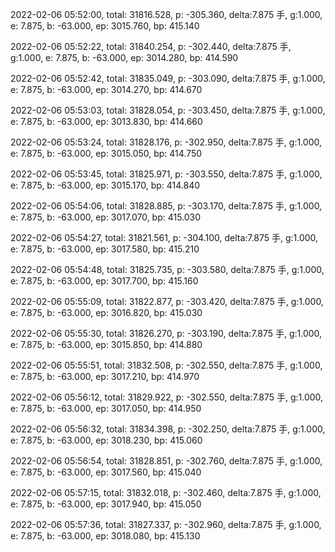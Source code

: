 2022-02-06 05:52:00, total: 31816.528, p: -305.360, delta:7.875 手, g:1.000, e: 7.875, b: -63.000, ep: 3015.760, bp: 415.140

2022-02-06 05:52:22, total: 31840.254, p: -302.440, delta:7.875 手, g:1.000, e: 7.875, b: -63.000, ep: 3014.280, bp: 414.590

2022-02-06 05:52:42, total: 31835.049, p: -303.090, delta:7.875 手, g:1.000, e: 7.875, b: -63.000, ep: 3014.270, bp: 414.670

2022-02-06 05:53:03, total: 31828.054, p: -303.450, delta:7.875 手, g:1.000, e: 7.875, b: -63.000, ep: 3013.830, bp: 414.660

2022-02-06 05:53:24, total: 31828.176, p: -302.950, delta:7.875 手, g:1.000, e: 7.875, b: -63.000, ep: 3015.050, bp: 414.750

2022-02-06 05:53:45, total: 31825.971, p: -303.550, delta:7.875 手, g:1.000, e: 7.875, b: -63.000, ep: 3015.170, bp: 414.840

2022-02-06 05:54:06, total: 31828.885, p: -303.170, delta:7.875 手, g:1.000, e: 7.875, b: -63.000, ep: 3017.070, bp: 415.030

2022-02-06 05:54:27, total: 31821.561, p: -304.100, delta:7.875 手, g:1.000, e: 7.875, b: -63.000, ep: 3017.580, bp: 415.210

2022-02-06 05:54:48, total: 31825.735, p: -303.580, delta:7.875 手, g:1.000, e: 7.875, b: -63.000, ep: 3017.700, bp: 415.160

2022-02-06 05:55:09, total: 31822.877, p: -303.420, delta:7.875 手, g:1.000, e: 7.875, b: -63.000, ep: 3016.820, bp: 415.030

2022-02-06 05:55:30, total: 31826.270, p: -303.190, delta:7.875 手, g:1.000, e: 7.875, b: -63.000, ep: 3015.850, bp: 414.880

2022-02-06 05:55:51, total: 31832.508, p: -302.550, delta:7.875 手, g:1.000, e: 7.875, b: -63.000, ep: 3017.210, bp: 414.970

2022-02-06 05:56:12, total: 31829.922, p: -302.550, delta:7.875 手, g:1.000, e: 7.875, b: -63.000, ep: 3017.050, bp: 414.950

2022-02-06 05:56:32, total: 31834.398, p: -302.250, delta:7.875 手, g:1.000, e: 7.875, b: -63.000, ep: 3018.230, bp: 415.060

2022-02-06 05:56:54, total: 31828.851, p: -302.760, delta:7.875 手, g:1.000, e: 7.875, b: -63.000, ep: 3017.560, bp: 415.040

2022-02-06 05:57:15, total: 31832.018, p: -302.460, delta:7.875 手, g:1.000, e: 7.875, b: -63.000, ep: 3017.940, bp: 415.050

2022-02-06 05:57:36, total: 31827.337, p: -302.960, delta:7.875 手, g:1.000, e: 7.875, b: -63.000, ep: 3018.080, bp: 415.130